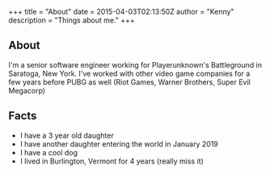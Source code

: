 +++
title = "About"
date = 2015-04-03T02:13:50Z
author = "Kenny"
description = "Things about me."
+++

## About

I'm a senior software engineer working for Playerunknown's Battleground in Saratoga, New York. I've worked with other video game companies for a few years before PUBG as well (Riot Games, Warner Brothers, Super Evil Megacorp)

## Facts

* I have a 3 year old daughter
* I have another daughter entering the world in January 2019
* I have a cool dog
* I lived in Burlington, Vermont for 4 years (really miss it)
